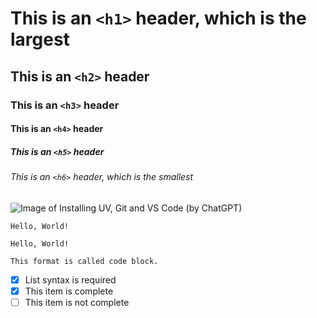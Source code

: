 # This is an `<h1>` header, which is the largest
## This is an `<h2>` header
### This is an `<h3>` header
#### This is an `<h4>` header
##### This is an `<h5>` header
###### This is an `<h6>` header, which is the smallest

![Image of Installing UV, Git and VS Code (by ChatGPT)](https://camphouse.me/assets/img/HAI5016-25/week-2-get-systems-ready.jpg)

`Hello, World!`
```
Hello, World!
```
```
This format is called code block.
```

- [x] List syntax is required
- [x] This item is complete
- [ ] This item is not complete
